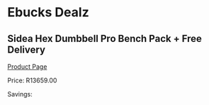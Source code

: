 
# Ebucks Dealz
## Sidea Hex Dumbbell Pro Bench Pack + Free Delivery
[Product Page](https://www.ebucks.com/web/shop/productSelected.do?prodId=1173543657&catId=1173528667)

Price: R13659.00

Savings: 


	